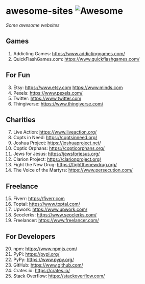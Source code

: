 # awesome-sites ![Awesome](https://cdn.rawgit.com/sindresorhus/awesome/d7305f38d29fed78fa85652e3a63e154dd8e8829/media/badge.svg)
*Some awesome websites*

## Games
1. Addicting Games: https://www.addictinggames.com/
2. QuickFlashGames.com: https://www.quickflashgames.com/

## For Fun

3. Etsy: https://www.etsy.com
https://www.minds.com
4. Pexels: https://www.pexels.com/
5. Twitter: https://www.twitter.com
6. Thingiverse: https://www.thingiverse.com/

## Charities
7. Live Action: https://www.liveaction.org/
8. Copts in Need: https://coptsinneed.org/
9. Joshua Project: https://joshuaproject.net/
10. Coptic Orphans: https://copticorphans.org/
11. Jews for Jesus: https://jewsforjesus.org/
12. Clarion Project: https://clarionproject.org/
13. Fight the New Drug: https://fightthenewdrug.org/
14. The Voice of the Martyrs: https://www.persecution.com/

## Freelance
15. Fiverr: https://fiverr.com
16. Toptal: https://www.toptal.com/
17. Upwork: https://www.upwork.com/
18. Seoclerks: https://www.seoclerks.com/
19. Freelancer: https://www.freelancer.com/

## For Developers
20. npm: https://www.npmjs.com/
21. PyPi: https://pypi.org/  
22. PyPy: https://www.pypy.org/
23. GitHub: https://www.github.com/
24. Crates.io: https://crates.io/
25. Stack Overflow: https://stackoverflow.com/
